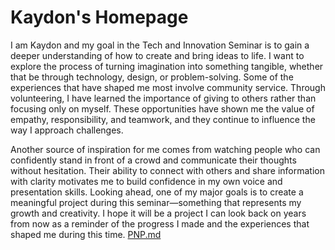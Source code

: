 

# Kaydon's Homepage
I am Kaydon and my goal in the Tech and Innovation Seminar is to gain a deeper understanding of how to create and bring ideas to life. I want to explore the process of turning imagination into something tangible, whether that be through technology, design, or problem-solving. Some of the experiences that have shaped me most involve community service. Through volunteering, I have learned the importance of giving to others rather than focusing only on myself. These opportunities have shown me the value of empathy, responsibility, and teamwork, and they continue to influence the way I approach challenges.

Another source of inspiration for me comes from watching people who can confidently stand in front of a crowd and communicate their thoughts without hesitation. Their ability to connect with others and share information with clarity motivates me to build confidence in my own voice and presentation skills. Looking ahead, one of my major goals is to create a meaningful project during this seminar—something that represents my growth and creativity. I hope it will be a project I can look back on years from now as a reminder of the progress I made and the experiences that shaped me during this time.
[
PNP.md](https://github.com/kfidak13/kfidak13.github.io/tree/main#:~:text=15%20Commits-,PNP.md,-Update%20PNP.md)
